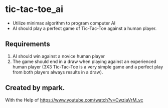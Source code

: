 # tic-tac-toe_ai

- Utilize minimax algorithm to program computer AI
- AI should play a perfect game of Tic-Tac-Toe against a human player.

Requirements
--------------------------------------------------------
1. AI should win against a novice human player
2. The game should end in a draw when playing against an experienced human player (3X3 Tic-Tac-Toe is a very simple game and a perfect play from both players always results in a draw).

Created by mpark.
--------------------------------------------------------
With the Help of https://www.youtube.com/watch?v=CwziaVrM_vc
